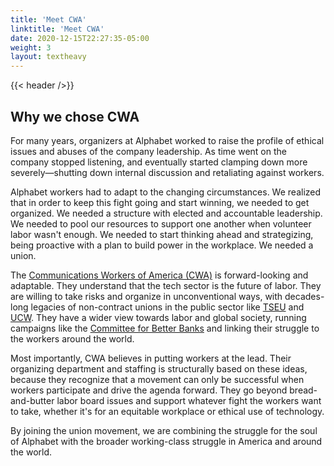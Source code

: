 ```yaml
---
title: 'Meet CWA'
linktitle: 'Meet CWA'
date: 2020-12-15T22:27:35-05:00
weight: 3
layout: textheavy
---
```


{{< header />}}

## Why we chose CWA

For many years, organizers at Alphabet worked to raise the profile of ethical issues and abuses of the company leadership. As time went on the company stopped listening, and eventually started clamping down more severely—shutting down internal discussion and retaliating against workers.

Alphabet workers had to adapt to the changing circumstances. We realized that in order to keep this fight going and start winning, we needed to get organized. We needed a structure with elected and accountable leadership. We needed to pool our resources to support one another when volunteer labor wasn't enough. We needed to start thinking ahead and strategizing, being proactive with a plan to build power in the workplace. We needed a union.

The [Communications Workers of America (CWA)](https://cwa-union.org/) is forward-looking and adaptable. They understand that the tech sector is the future of labor. They are willing to take risks and organize in unconventional ways, with decades-long legacies of non-contract unions in the public sector like [TSEU](https://cwa-tseu.org/) and [UCW](https://www.ucw-cwa.org/). They have a wider view towards labor and global society, running campaigns like the [Committee for Better Banks](https://www.betterbanks.org/) and linking their struggle to the workers around the world.

Most importantly, CWA believes in putting workers at the lead. Their organizing department and staffing is structurally based on these ideas, because they recognize that a movement can only be successful when workers participate and drive the agenda forward. They go beyond bread-and-butter labor board issues and support whatever fight the workers want to take, whether it's for an equitable workplace or ethical use of technology.

By joining the union movement, we are combining the struggle for the soul of Alphabet with the broader working-class struggle in America and around the world.

